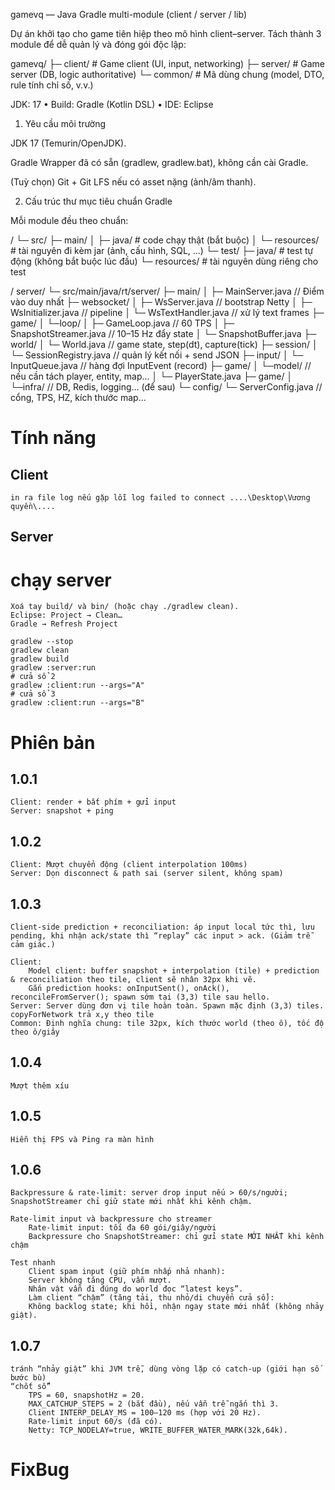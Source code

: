 gamevq — Java Gradle multi-module (client / server / lib)

Dự án khởi tạo cho game tiên hiệp theo mô hình client–server.
Tách thành 3 module để dễ quản lý và đóng gói độc lập:

gamevq/
├─ client/   # Game client (UI, input, networking)
├─ server/   # Game server (DB, logic authoritative)
└─ common/   # Mã dùng chung (model, DTO, rule tính chỉ số, v.v.)


JDK: 17 • Build: Gradle (Kotlin DSL) • IDE: Eclipse

1) Yêu cầu môi trường

JDK 17 (Temurin/OpenJDK).

Gradle Wrapper đã có sẵn (gradlew, gradlew.bat), không cần cài Gradle.

(Tuỳ chọn) Git + Git LFS nếu có asset nặng (ảnh/âm thanh).

2) Cấu trúc thư mục tiêu chuẩn Gradle

Mỗi module đều theo chuẩn:

<module>/
└─ src/
   ├─ main/
   │  ├─ java/       # code chạy thật (bắt buộc)
   │  └─ resources/  # tài nguyên đi kèm jar (ảnh, cấu hình, SQL, ...)
   └─ test/
      ├─ java/       # test tự động (không bắt buộc lúc đầu)
      └─ resources/  # tài nguyên dùng riêng cho test
      
<Module server>/
server/
 └─ src/main/java/rt/server/
    ├─ main/
    │	├─ MainServer.java             // Điểm vào duy nhất
    ├─ websocket/
    │   ├─ WsServer.java           // bootstrap Netty
    │   ├─ WsInitializer.java      // pipeline
    │   └─ WsTextHandler.java      // xử lý text frames
    ├─ game/
    │	└─loop/
    │   	├─ GameLoop.java           // 60 TPS
    │   	├─ SnapshotStreamer.java   // 10–15 Hz đẩy state
    │   	└─ SnapshotBuffer.java
    ├─ world/
    │   └─ World.java              // game state, step(dt), capture(tick)
    ├─ session/
    │   └─ SessionRegistry.java    // quản lý kết nối + send JSON
    ├─ input/
    │   └─ InputQueue.java         // hàng đợi InputEvent (record)
    ├─ game/
    │	└─model/                      // nếu cần tách player, entity, map...
    │   	└─ PlayerState.java
    ├─ game/
    │	└─infra/                      // DB, Redis, logging… (để sau)
    └─ config/
        └─ ServerConfig.java       // cổng, TPS, HZ, kích thước map…
        
# Tính năng     

## Client

	in ra file log nếu gặp lỗi log failed to connect ....\Desktop\Vương quyền\....
	
## Server
	
# chạy server
	Xoá tay build/ và bin/ (hoặc chạy ./gradlew clean).
	Eclipse: Project → Clean…
	Gradle → Refresh Project
	
	gradlew --stop
	gradlew clean
	gradlew build
	gradlew :server:run
	# cửa sổ 2
	gradlew :client:run --args="A"
	# cửa sổ 3
	gradlew :client:run --args="B"

# Phiên bản

## 1.0.1

	Client: render + bắt phím + gửi input
	Server: snapshot + ping

## 1.0.2

	Client: Mượt chuyển động (client interpolation 100ms)
	Server: Dọn disconnect & path sai (server silent, không spam)
	
## 1.0.3
	
	Client-side prediction + reconciliation: áp input local tức thì, lưu pending, khi nhận ack/state thì “replay” các input > ack. (Giảm trễ cảm giác.)
	
	Client: 
		Model client: buffer snapshot + interpolation (tile) + prediction & reconciliation theo tile, client sẽ nhân 32px khi vẽ.
		Gắn prediction hooks: onInputSent(), onAck(), reconcileFromServer(); spawn sớm tại (3,3) tile sau hello.
	Server: Server dùng đơn vị tile hoàn toàn. Spawn mặc định (3,3) tiles. copyForNetwork trả x,y theo tile
	Common: Định nghĩa chung: tile 32px, kích thước world (theo ô), tốc độ theo ô/giây
	
## 1.0.4

	Mượt thêm xíu
	
## 1.0.5

	Hiễn thị FPS và Ping ra màn hình
	
## 1.0.6

	Backpressure & rate-limit: server drop input nếu > 60/s/người; SnapshotStreamer chỉ giữ state mới nhất khi kênh chậm.
	
	Rate-limit input và backpressure cho streamer
		Rate-limit input: tối đa 60 gói/giây/người
		Backpressure cho SnapshotStreamer: chỉ gửi state MỚI NHẤT khi kênh chậm
	
	Test nhanh
		Client spam input (giữ phím nhấp nhả nhanh):
		Server không tăng CPU, vẫn mượt.
		Nhân vật vẫn đi đúng do world đọc “latest keys”.
		Làm client “chậm” (tăng tải, thu nhỏ/di chuyển cửa sổ):
		Không backlog state; khi hồi, nhận ngay state mới nhất (không nhảy giật).
	
## 1.0.7

	tránh “nhảy giật” khi JVM trễ, dùng vòng lặp có catch-up (giới hạn số bước bù)
	“chốt số”
		TPS = 60, snapshotHz = 20.
		MAX_CATCHUP_STEPS = 2 (bắt đầu), nếu vẫn trễ ngắn thì 3.
		Client INTERP_DELAY_MS = 100–120 ms (hợp với 20 Hz).
		Rate-limit input 60/s (đã có).
		Netty: TCP_NODELAY=true, WRITE_BUFFER_WATER_MARK(32k,64k).
	
	

# FixBug


